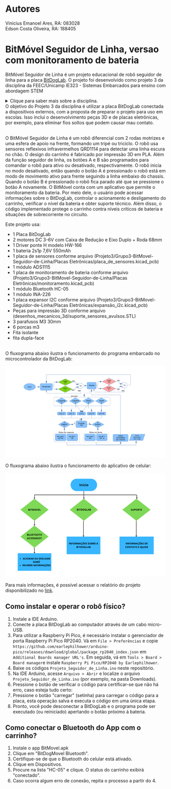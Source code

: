 # Autores

Vinicius Emanoel Ares, RA: 083028  
Edson Costa Oliveira, RA: 188405 

# BitMóvel Seguidor de Linha, versao com monitoramento de bateria

BitMóvel Seguidor de Linha é um projeto educacional de robô seguidor de linha para a placa [BitDogLab](https://github.com/BitDogLab/BitDogLab). O projeto foi desenvolvido como projeto 3 da disciplina da FEEC/Unicamp IE323 - Sistemas Embarcados para ensino com abordagem STEM
<details>
  <summary>Clique para saber mais sobre a disciplina.</summary>
  Sistemas Embarcados para ensino com abordagem STEM é uma disciplina da pós-graduação da FEEC-UNICAMP ofertada pelo professor Fabiano Fruett com auxílio do professor Daniel Vieira. O objetivo da matéria é desenvolver projetos que envolva IoT, eletrônica e IA com o intuito de levar ferramentas para os alunos do ensino fundamental e médio utilizando a abordagem STEM (Science, Technology, Engineering and Mathematics). [BitDogLab](https://cpg.fee.unicamp.br/lista/caderno_horario_show.php?id=1932).
</details>
O objetivo do Projeto 3 da disciplina é utilizar a placa BitDogLab conectada a dispositivos externos, com a proposta de preparar o projeto para uso em escolas. Isso inclui o desenvolvimento peças 3D e de placas eletrônicas, por exemplo, para eliminar fios soltos que podem causar mau contato.<br><br>

O BitMóvel Seguidor de Linha é um robô diferencial com 2 rodas motrizes e uma esfera de apoio na frente, formando um tripé ou triciclo. O robô usa sensores reflexivos infravermelhos QRD1114 para detectar uma linha escura no chão. O design do carrinho é fabricado por impressão 3D em PLA. Além da função seguidor de linha, os botões A e B são programados para comandar o robô para ativo ou desativado, respectivamente. O robô inicia no modo desativado, então quando o botão A é pressionado o robô está em modo de movimento ativo para frente seguindo a linha embaixo do chassis. Quando o botão B é pressionado o robô fica parado até que se pressione o botão A novamente. O BitMóvel conta com um aplicativo que permite o monitoramento da bateria. Por meio dele, o usuário pode acessar informações sobre o BitDogLab, controlar o acionamento e desligamento do carrinho, verificar o nível da bateria e obter suporte técnico. Além disso, o código implementado protege o carrinho contra níveis críticos de bateria e situações de sobrecorrente no circuito.

Este projeto usa:
- 1 Placa BitDogLab
- 2 motores DC 3-6V com Caixa de Redução e Eixo Duplo + Roda 68mm
- 1 Driver ponte H modelo HW-166
- 1 bateria 2s1p 7,6V 550mAh
- 1 placa de sensores conforme arquivo (Projeto3/Grupo3-BitMovel-Seguidor-de-Linha/Placas Eletrônicas/placa_de_sensores.kicad_pcb)
- 1 módulo ADS1115
- 1 placa de monitoramento de bateria conforme arquivo (Projeto3/Grupo3-BitMovel-Seguidor-de-Linha/Placas Eletrônicas/monitoramento.kicad_pcb)
- 1 módulo Bluetooth HC-05
- 1 módulo INA-226
- 1 placa expansor I2C conforme arquivo (Projeto3/Grupo3-BitMovel-Seguidor-de-Linha/Placas Eletrônicas/expansão_i2c.kicad_pcb)
- Peças para impressão 3D conforme arquivo (desenhos_mecanicos_3d/suporte_sensores_avulsos.STL)
- 3 parafusos M3 30mm
- 6 porcas m3
- Fita isolante
- fita dupla-face
<br><br>

O fluxograma abaixo ilustra o funcionamento do programa embarcado no microcontrolador da BitDogLab:

<div align="center">
<img src="./Fluxograma_rp2040.png" alt="Description of the image" width="500"/>
</div>


O fluxograma abaixo ilustra o funcionamento do aplicativo de celular:

<div align="center">
<img src="./Fluxograma_app_celular.png" alt="Description of the image" width="500"/>
</div>

Para mais informações, é possível acessar o relatório do projeto disponibilizado no [link]([https://docs.google.com/document/d/1Ikr_fQ6nfiymL5znAn5tAetg0D3t27z1](https://docs.google.com/document/d/1KMj3I93LfhJuYwX31ApxWePKK1TJ1PmV/edit?usp=sharing&ouid=113991507111012118869&rtpof=true&sd=true)).

## Como instalar e operar o robô físico?

1. Instale a IDE Arduino.
2. Conecte a placa BitDogLab ao computador através de um cabo micro-USB.
3. Para utilizar a Raspberry Pi Pico, é necessário instalar o gerenciador de porta Raspberry Pi Pico RP2040. Vá em `File > Preferências` e copie `https://github.com/earlephilhower/arduino-pico/releases/download/global/package_rp2040_index.json` em `Additional Boards manager URL's`. Em seguida, vá em `Tools > Board > Board manager`e instale `Raspberry Pi Pico/RP2040 by Earlephilhower`.
4. Baixe os códigos `Projeto_Seguidor_de_Linha.ino` neste repositório.
5. Na IDE Arduino, acesse `Arquivo > Abrir` e localize o arquivo `Projeto_Seguidor_de_Linha.ino` (por exemplo, na pasta Downloads).
6. Pressione o botão de verificar o código para certificar-se que não há erro, caso esteja tudo certo:
7. Pressione o botão "carregar" (setinha) para carregar o código para a placa, esta operação salva e executa o código em uma única etapa.
8. Pronto, você pode desconectar a BitDogLab e o programa pode ser executado (ou reiniciado) apertando o botão próximo à bateria.

## Como conectar o Bluetooth do App com o carrinho? 

1. Instale o app BitMovel.apk
2. Clique em "BitDogMovel Bluetooth".
3. Certifique-se de que o Bluetooth do celular está ativado.
4. Clique em Dispositivos.
5. Procure na lista "HC-05" e clique. O status do carrinho exibirá "conectado".
6. Caso ocorra algum erro de conexão, repita o processo a partir do 4.
